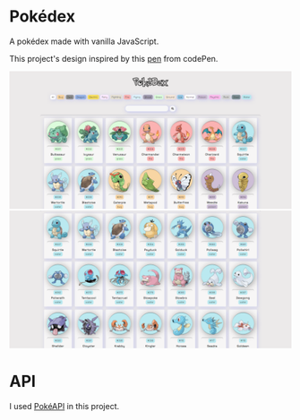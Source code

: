 # Pokédex

A pokédex made with vanilla JavaScript.

This project's design inspired by this [pen](https://codepen.io/FlorinPop17/pen/gOYZxyE) from codePen.

![alt text](https://github.com/yuiji/pokedex/blob/master/images/pokedex-1.png)
![alt text](https://github.com/yuiji/pokedex/blob/master/images/pokedex-2.png)


# API
I used [PokéAPI](https://pokeapi.co) in this project.



